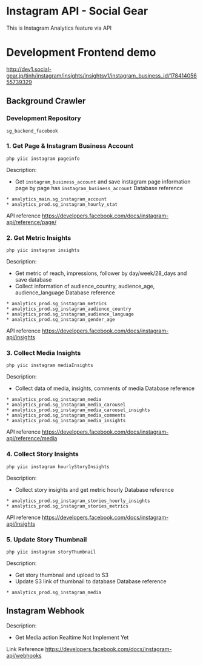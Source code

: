 # Instagram API - Social Gear
This is Instagram Analytics feature via API

# Development Frontend demo
http://dev1.social-gear.jp/tinh/instagram/insights/insightsv1/instagram_business_id/17841405655739329

## Background Crawler
### Development Repository 
`sg_backend_facebook`
### 1. Get Page & Instagram Business Account
```
php yiic instagram pageinfo
```
Description: 
- Get `instagram_business_account` and save instagram page information page by page has `instagram_business_account`
Database reference
```
* analytics_main.sg_instagram_account
* analytics_prod.sg_instagram_hourly_stat
```
API reference
https://developers.facebook.com/docs/instagram-api/reference/page/

### 2. Get Metric Insights
```
php yiic instagram insights
```
Description: 
- Get metric of reach, impressions, follower by day/week/28_days and save database
- Collect information of audience_country, audience_age, audience_language
Database reference
```
* analytics_prod.sg_instagram_metrics
* analytics_prod.sg_instagram_audience_country
* analytics_prod.sg_instagram_audience_language
* analytics_prod.sg_instagram_gender_age
```
API reference
https://developers.facebook.com/docs/instagram-api/insights

### 3. Collect Media Insights
```
php yiic instagram mediaInsights
```
Description: 
- Collect data of media, insights, comments of media
Database reference
```
* analytics_prod.sg_instagram_media
* analytics_prod.sg_instagram_media_carousel
* analytics_prod.sg_instagram_media_carousel_insights
* analytics_prod.sg_instagram_media_comments
* analytics_prod.sg_instagram_media_insights
```
API reference
https://developers.facebook.com/docs/instagram-api/reference/media

### 4. Collect Story Insights
```
php yiic instagram hourlyStoryInsights
```
Description: 
- Collect story insights and get metric hourly
Database reference
```
* analytics_prod.sg_instagram_stories_hourly_insights
* analytics_prod.sg_instagram_stories_metrics
```
API reference
https://developers.facebook.com/docs/instagram-api/insights

### 5. Update Story Thumbnail
```
php yiic instagram storyThumbnail
```
Description: 
- Get story thumbnail and upload to S3
- Update S3 link of thumbnail to database
Database reference
```
* analytics_prod.sg_instagram_media
```

## Instagram Webhook
Description: 
- Get Media action Realtime
Not Implement Yet

Link Reference
https://developers.facebook.com/docs/instagram-api/webhooks
